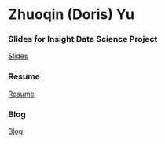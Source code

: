 # Zhuoqin (Doris) Yu 

### Slides for Insight Data Science Project
[Slides](https://goo.gl/bWNycS)

### Resume
[Resume](https://drive.google.com/file/d/1C6Qi0BjW3HA5L6mgxq7zyf9JfTIf9RzD/view?usp=sharing)

### Blog
[Blog](https://medium.com/@zhuoqiny/max-stream-how-to-boost-video-watch-time-7fcd31579db1)

